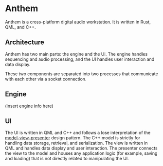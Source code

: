 # Anthem

Anthem is a cross-platform digital audio workstation. It is written in Rust, QML, and C++.

## Architecture

Anthem has two main parts: the engine and the UI. The engine handles sequencing and audio processing, and the UI handles user interaction and data display.

These two components are separated into two processes that communicate with each other via a socket connection.

## Engine

(insert engine info here)

## UI

The UI is written in QML and C++ and follows a lose interpretation of the [model-view-presenter](https://en.wikipedia.org/wiki/Model%E2%80%93view%E2%80%93presenter) design pattern. The C++ model is strictly for handling data storage, retrieval, and serialization. The view is written in QML and handles data display and user interaction. The presenter connects the view to the model and houses any application logic (for example, saving and loading) that is not directly related to manipulating the UI.
